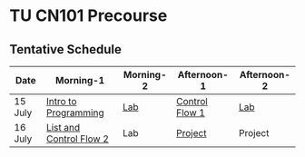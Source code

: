 # TU CN101 Precourse

## Tentative Schedule
| Date | Morning-1  |  Morning-2   | Afternoon-1 | Afternoon-2 |
| ---- | -------- | --------- | -------- | -------- |
|  15 July  | [Intro to Programming](https://docs.google.com/presentation/d/11QEip6s4qQNISul2zKbzYKJ-X710oMsJIS_oHeItk1I/edit?usp=sharing)   | [Lab](https://colab.research.google.com/github/yongsa-nut/TU_CN101_PreCourse/blob/main/InputOutput.ipynb)   | [Control Flow 1](https://docs.google.com/presentation/d/1zTXf44oSpvhcXRACIxr4PxGDf5mwUF3iTsiB0zLi0fQ/edit?usp=sharing) | [Lab](https://colab.research.google.com/github/yongsa-nut/TU_CN101_PreCourse/blob/main/Control_Flow_1.ipynb) |
|  16 July  | [List and Control Flow 2](https://docs.google.com/presentation/d/1DV26fHiztYmBDM5c9EY5vD0CWkBWQKa6iJSxbT-HjWY/edit?usp=sharing) | Lab | [Project](https://docs.google.com/presentation/d/1sfW1iva7lNg4hvt-j618pYwIXnyAVSVJ2TaTblrTWF4/edit?usp=sharing) | Project |

